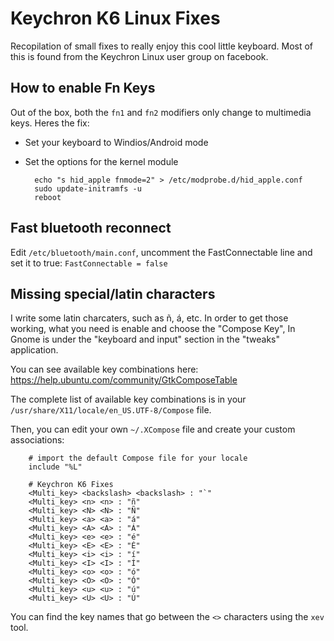 # Keychron K6 Linux Fixes

Recopilation of small fixes to really enjoy this cool little keyboard. Most of this is found from the Keychron Linux user group on facebook.

## How to enable Fn Keys

Out of the box, both the `fn1` and `fn2` modifiers only change to multimedia keys. Heres the fix:

- Set your keyboard to Windios/Android mode
- Set the options for the kernel module

        echo "s hid_apple fnmode=2" > /etc/modprobe.d/hid_apple.conf
        sudo update-initramfs -u
        reboot

## Fast bluetooth reconnect

Edit `/etc/bluetooth/main.conf`, uncomment the FastConnectable line and set it to true:
`FastConnectable = false`

## Missing special/latin characters

I write some latin charcaters, such as ñ, á, etc. In order to get those working, what you need is enable and choose the "Compose Key", In Gnome is under the "keyboard and input" section in the "tweaks" application. 

You can see available key combinations here: https://help.ubuntu.com/community/GtkComposeTable

The complete list of available key combinations is in your  `/usr/share/X11/locale/en_US.UTF-8/Compose` file.

Then, you can edit your own `~/.XCompose` file and create your custom associations:

        # import the default Compose file for your locale
        include "%L"

        # Keychron K6 Fixes
        <Multi_key> <backslash> <backslash> : "`"
        <Multi_key> <n> <n> : "ñ"
        <Multi_key> <N> <N> : "Ñ"
        <Multi_key> <a> <a> : "á"
        <Multi_key> <A> <A> : "Á"
        <Multi_key> <e> <e> : "é"
        <Multi_key> <E> <E> : "É"
        <Multi_key> <i> <i> : "í"
        <Multi_key> <I> <I> : "Í"
        <Multi_key> <o> <o> : "ó"
        <Multi_key> <O> <O> : "Ó"
        <Multi_key> <u> <u> : "ú"
        <Multi_key> <U> <U> : "Ú"

You can find the key names that go between the `<>` characters using the `xev` tool.

